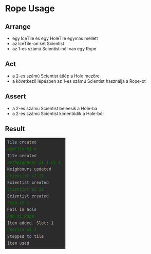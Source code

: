 # Rope Usage

## Arrange
- egy IceTile és egy HoleTile egymás mellett
- az IceTile-on két Scientist
- az 1-es számú Scientist-nél van egy Rope

## Act
- a 2-es számú Scientist átlép a Hole mezőre
- a következő lépésben az 1-es számú Scientist használja a Rope-ot

## Assert
- a 2-es számú Scientist beleesik a Hole-ba
- a 2-es számú Scientist kimentődik a Hole-ból

## Result
![](images/test_rope_usage_result.png)
